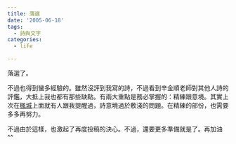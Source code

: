 ```yaml
---
title: 落選
date: '2005-06-18'
tags:
  - 詩與文字
categories:
  - life

---
```

落選了。  
  
不過也得到蠻多經驗的。雖然沒評到我寫的詩，不過看到辛金順老師對其他人詩的評鑑，大抵上我也都有那些缺點。有兩大重點是務必掌握的：精練跟意境。其實上次在[楓城](telnet://bbs.kuas.edu.tw)上面就有人跟我提醒過，詩意境過於敷淺的問題。在精練的部份，也需要多多再努力。  
  
不過由於這樣，也激起了再度投稿的決心。不過，還要更多準備就是了。再加油 ^^